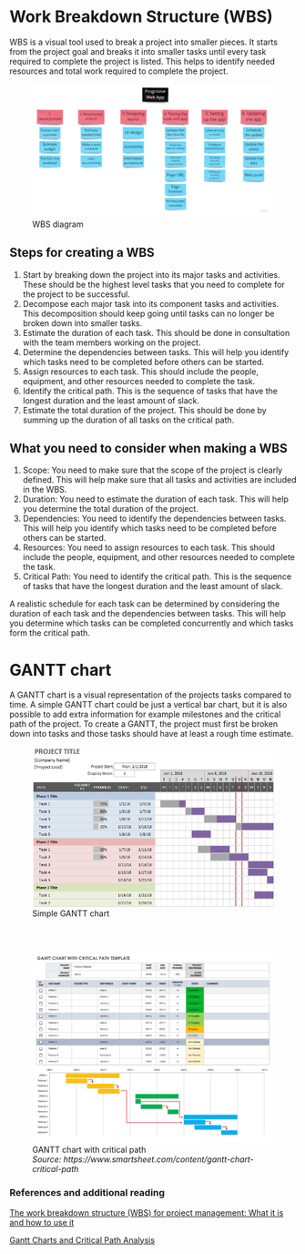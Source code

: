 # Work Breakdown Structure (WBS)

WBS is a visual tool used to break a project into smaller pieces. It starts from
the project goal and breaks it into smaller tasks until every task required to
complete the project is listed. This helps to identify needed resources and
total work required to complete the project.

<figure>
    <img src="../images/wbs.jpg" alt="WBS diagram">
    <figcaption>WBS diagram</figcaption>
</figure>

## Steps for creating a WBS

1. Start by breaking down the project into its major tasks and activities. These
   should be the highest level tasks that you need to complete for the project to
   be successful.
2. Decompose each major task into its component tasks and activities. This
   decomposition should keep going until tasks can no longer be broken down into
   smaller tasks.
3. Estimate the duration of each task. This should be done in consultation with
   the team members working on the project.
4. Determine the dependencies between tasks. This will help you identify which
   tasks need to be completed before others can be started.
5. Assign resources to each task. This should include the people, equipment, and
   other resources needed to complete the task.
6. Identify the critical path. This is the sequence of tasks that have the
   longest duration and the least amount of slack.
7. Estimate the total duration of the project. This should be done by summing up
   the duration of all tasks on the critical path.

## What you need to consider when making a WBS

1. Scope: You need to make sure that the scope of the project is clearly
   defined. This will help make sure that all tasks and activities are included in
   the WBS.
2. Duration: You need to estimate the duration of each task. This will help you
   determine the total duration of the project.
3. Dependencies: You need to identify the dependencies between tasks. This will
   help you identify which tasks need to be completed before others can be started.
4. Resources: You need to assign resources to each task. This should include the
   people, equipment, and other resources needed to complete the task.
5. Critical Path: You need to identify the critical path. This is the sequence
   of tasks that have the longest duration and the least amount of slack.

A realistic schedule for each task can be determined by considering the duration
of each task and the dependencies between tasks. This will help you determine
which tasks can be completed concurrently and which tasks form the critical
path.

# GANTT chart

A GANTT chart is a visual representation of the projects tasks compared to time.
A simple GANTT chart could be just a vertical bar chart, but it is also possible
to add extra information for example milestones and the critical path of the
project. To create a GANTT, the project must first be broken down into tasks and
those tasks should have at least a rough time estimate.

<figure>
    <img src="../images/simple_gantt.png" alt="simple GANTT chart">
    <figcaption>Simple GANTT chart</figcaption>
</figure>
<br/>
<br/>
<figure>
    <img src="../images/gantt.png" alt="GANTT chart">
    <figcaption>
        GANTT chart with critical path <br>
        <i>Source: https://www.smartsheet.com/content/gantt-chart-critical-path</i>
    </figcaption>
</figure>



### References and additional reading

[The work breakdown structure (WBS) for project management: What it is and how
to use it](https://asana.com/resources/work-breakdown-structure)

[Gantt Charts and Critical Path Analysis](https://www.smartsheet.com/content/gantt-chart-critical-path)
